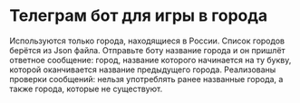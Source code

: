 # Телеграм бот для игры в города

Используются только города, находящиеся в России. Список городов берётся из Json файла. 
Отправьте боту название города и он пришлёт ответное сообщение: город, название которого начинается на ту букву, которой оканчивается название предыдущего города.
Реализованы проверки сообщений: нельзя употреблять ранее названные города, а также города, которые не существуют.
